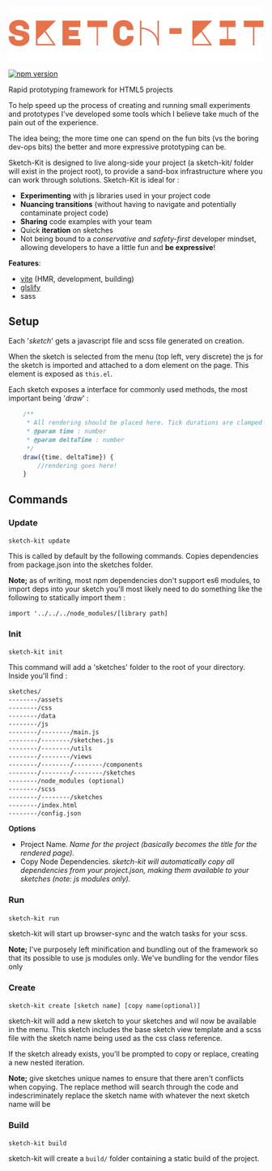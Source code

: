 ![alt text](sketch-kit.png "Logo Title Text 1")

[![npm version](https://badge.fury.io/js/sketch-kit.svg)](https://badge.fury.io/js/sketch-kit)

Rapid prototyping framework for HTML5 projects

To help speed up the process of creating and running small experiments and prototypes I've developed some tools which I believe take much of the pain out of the experience.

The idea being; the more time one can spend on the fun bits (vs the boring dev-ops bits) the better and more expressive prototyping can be.

Sketch-Kit is designed to live along-side your project (a sketch-kit/ folder will exist in the project root), to provide a sand-box infrastructure where you can work through solutions. Sketch-Kit is ideal for :
- **Experimenting** with js libraries used in your project code
- **Nuancing transitions** (without having to navigate and potentially contaminate project code)
- **Sharing** code examples with your team
- Quick **iteration** on sketches
- Not being bound to a _conservative and safety-first_ developer mindset, allowing developers to have a little fun and **be expressive**!

**Features**:
- [vite](https://vitejs.dev/) (HMR, development, building)
- [glslify](https://github.com/glslify/glslify)
- sass

## Setup

Each '_sketch_' gets a javascript file and scss file generated on creation.

When the sketch is selected from the menu (top left, very discrete) the js for the sketch is imported and attached to a dom element on the page. This element is exposed as `this.el`.

Each sketch exposes a interface for commonly used methods, the most important being '_draw_' : 

```js
    /**
     * All rendering should be placed here. Tick durations are clamped to 60fps
     * @param time : number
     * @param deltaTime : number
     */
    draw({time, deltaTime}) {
        //rendering goes here!
    }

```

## Commands
### Update

`sketch-kit update`

This is called by default by the following commands. Copies dependencies from package.json into the sketches folder.

**Note;** as of writing, most npm dependencies don't support es6 modules, to import deps into your sketch you'll most likely need to do something like the following to statically import them :

```
import '../../../node_modules/[library path]
```

### Init

`sketch-kit init`

This command will add a 'sketches' folder to the root of your directory. Inside you'll find :

```
sketches/
--------/assets
--------/css
--------/data
--------/js
--------/--------/main.js
--------/--------/sketches.js
--------/--------/utils
--------/--------/views
--------/--------/--------/components
--------/--------/--------/sketches
--------/node_modules (optional)
--------/scss
--------/--------/sketches
--------/index.html
--------/config.json
```

**Options**

- Project Name. _Name for the project (basically becomes the title for the rendered page)._
- Copy Node Dependencies. _sketch-kit will automatically copy all dependencies from your project.json, making them available to your sketches (note: js modules only)._

### Run

`sketch-kit run`

sketch-kit will start up browser-sync and the watch tasks for your scss.

**Note;** I've purposely left minification and bundling out of the framework so that its possible to use js modules only. We've bundling for the vendor files only

### Create

`sketch-kit create [sketch name] [copy name(optional)]`

sketch-kit will add a new sketch to your sketches and wil now be available in the menu. This sketch includes the base sketch view template and a scss file with the sketch name being used as the css class reference.

If the sketch already exists, you'll be prompted to copy or replace, creating a new nested iteration.

**Note;** give sketches unique names to ensure that there aren't conflicts when copying. The replace method will search through the code and indescriminately replace the sketch name with whatever the next sketch name will be


### Build

`sketch-kit build`

sketch-kit will create a `build/` folder containing a static build of the project.
